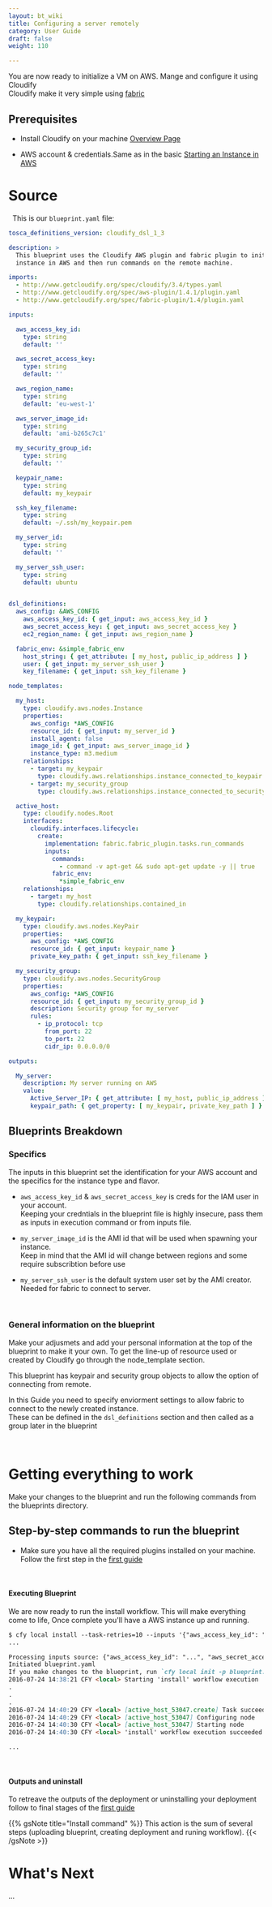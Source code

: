 ```yaml
---
layout: bt_wiki
title: Configuring a server remotely
category: User Guide
draft: false
weight: 110

---
```


You are now ready to initialize a VM on AWS. Mange and configure it using Cloudify<br>
Cloudify make it very simple using [fabric](http://www.fabfile.org/) 

## Prerequisites

* Install Cloudify on your machine [Overview Page](http://stage-docs.getcloudify.org/howto/user_guide/Overview/)

* AWS account & credentials.<be>Same as in the basic [Starting an Instance in AWS](http://stage-docs.getcloudify.org/howto/user_guide/aws_vm/)

# Source

&nbsp;
This is our `blueprint.yaml` file:

```yaml
tosca_definitions_version: cloudify_dsl_1_3

description: >
  This blueprint uses the Cloudify AWS plugin and fabric plugin to initiate an
  instance in AWS and then run commands on the remote machine.

imports:
  - http://www.getcloudify.org/spec/cloudify/3.4/types.yaml
  - http://www.getcloudify.org/spec/aws-plugin/1.4.1/plugin.yaml
  - http://www.getcloudify.org/spec/fabric-plugin/1.4/plugin.yaml

inputs:

  aws_access_key_id:
    type: string
    default: ''

  aws_secret_access_key:
    type: string
    default: ''

  aws_region_name:
    type: string
    default: 'eu-west-1'

  aws_server_image_id:
    type: string
    default: 'ami-b265c7c1'

  my_security_group_id:
    type: string
    default: ''

  keypair_name:
    type: string
    default: my_keypair

  ssh_key_filename:
    type: string
    default: ~/.ssh/my_keypair.pem

  my_server_id:
    type: string
    default: ''

  my_server_ssh_user:
    type: string
    default: ubuntu


dsl_definitions:
  aws_config: &AWS_CONFIG
    aws_access_key_id: { get_input: aws_access_key_id }
    aws_secret_access_key: { get_input: aws_secret_access_key }
    ec2_region_name: { get_input: aws_region_name }

  fabric_env: &simple_fabric_env
    host_string: { get_attribute: [ my_host, public_ip_address ] }
    user: { get_input: my_server_ssh_user }
    key_filename: { get_input: ssh_key_filename }

node_templates:

  my_host:
    type: cloudify.aws.nodes.Instance
    properties:
      aws_config: *AWS_CONFIG
      resource_id: { get_input: my_server_id }
      install_agent: false
      image_id: { get_input: aws_server_image_id }
      instance_type: m3.medium
    relationships:
      - target: my_keypair
        type: cloudify.aws.relationships.instance_connected_to_keypair
      - target: my_security_group
        type: cloudify.aws.relationships.instance_connected_to_security_group

  active_host:
    type: cloudify.nodes.Root
    interfaces:
      cloudify.interfaces.lifecycle:
        create:
          implementation: fabric.fabric_plugin.tasks.run_commands
          inputs:
            commands:
              - command -v apt-get && sudo apt-get update -y || true
            fabric_env:
              *simple_fabric_env
    relationships:
      - target: my_host
        type: cloudify.relationships.contained_in

  my_keypair:
    type: cloudify.aws.nodes.KeyPair
    properties:
      aws_config: *AWS_CONFIG
      resource_id: { get_input: keypair_name }
      private_key_path: { get_input: ssh_key_filename }

  my_security_group:
    type: cloudify.aws.nodes.SecurityGroup
    properties:
      aws_config: *AWS_CONFIG
      resource_id: { get_input: my_security_group_id }
      description: Security group for my_server
      rules:
        - ip_protocol: tcp
          from_port: 22
          to_port: 22
          cidr_ip: 0.0.0.0/0

outputs:

  My_server:
    description: My server running on AWS
    value:
      Active_Server_IP: { get_attribute: [ my_host, public_ip_address ] }
      keypair_path: { get_property: [ my_keypair, private_key_path ] }
```

## Blueprints Breakdown

### Specifics

The inputs in this blueprint set the identification for your AWS account and the specifics for the instance type and flavor.

* `aws_access_key_id` & `aws_secret_access_key` is creds for the IAM user in your account.<br>Keeping your credntials in the blueprint file is highly insecure, pass them as inputs in execution command or from inputs file.

* `my_server_image_id` is the AMI id that will be used when spawning your instance.<br> Keep in mind that the AMI id will change between regions and some require subscribtion before use

* `my_server_ssh_user` is the default system user set by the AMI creator.<br>Needed for fabric to connect to server.

&nbsp;
### General information on the blueprint

Make your adjusmets and add your personal information at the top of the blueprint to make it your own.
To get the line-up of resource used or created by Cloudify go through the node_template section.

This blueprint has keypair and security group objects to allow the option of connecting from remote.

In this Guide you need to specify enviorment settings to allow fabric to connect to the newly created instance.<br>These can be defined in the `dsl_definitions` section and then called as a group later in the blueprint

&nbsp;
# Getting everything to work

Make your changes to the blueprint and run the following commands from the blueprints directory.

## Step-by-step commands to run the blueprint

* Make sure you have all the required plugins installed on your machine.<br>Follow the first step in the [first guide](http://stage-docs.getcloudify.org/howto/user_guide/aws_vm/#step-by-step-commands-to-run-the-blueprint)

&nbsp;
#### Executing Blueprint

We are now ready to run the install workflow. This will make everything come to life, Once complete you'll have a AWS instance up and running.

```markdown
$ cfy local install --task-retries=10 --inputs '{"aws_access_key_id": "<your access key id here>", "aws_secret_access_key":"<your secret key here>"}'
...

Processing inputs source: {"aws_access_key_id": "...", "aws_secret_access_key":"..."}
Initiated blueprint.yaml
If you make changes to the blueprint, run `cfy local init -p blueprint.yaml` again to apply them
2016-07-24 14:38:21 CFY <local> Starting 'install' workflow execution
.
.
.
2016-07-24 14:40:29 CFY <local> [active_host_53047.create] Task succeeded 'fabric_plugin.tasks.run_commands'
2016-07-24 14:40:29 CFY <local> [active_host_53047] Configuring node
2016-07-24 14:40:30 CFY <local> [active_host_53047] Starting node
2016-07-24 14:40:30 CFY <local> 'install' workflow execution succeeded

...
```

&nbsp;
#### Outputs and uninstall

To retreave the outputs of the deployment or uninstalling your deployment follow to final stages of the [first guide](http://stage-docs.getcloudify.org/howto/user_guide/aws_vm/#step-by-step-commands-to-run-the-blueprint)

{{% gsNote title="Install command" %}}
This action is the sum of several steps (uploading blueprint, creating deployment and runing workflow).
{{< /gsNote >}}

# What's Next

...